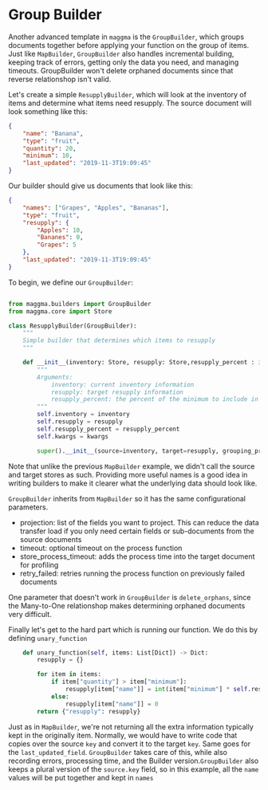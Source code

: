 # Group Builder

Another advanced template in `maggma` is the `GroupBuilder`, which groups documents together before applying your function on the group of items. Just like `MapBuilder`, `GroupBuilder` also handles incremental building, keeping track of errors, getting only the data you need, and managing timeouts. GroupBuilder won't delete orphaned documents since that reverse relationshop isn't valid.

Let's create a simple `ResupplyBuilder`, which will look at the inventory of items and determine what items need resupply. The source document will look something like this:

``` JSON
{
    "name": "Banana",
    "type": "fruit",
    "quantity": 20,
    "minimum": 10,
    "last_updated": "2019-11-3T19:09:45"
}
```

Our builder should give us documents that look like this:

``` JSON
{
    "names": ["Grapes", "Apples", "Bananas"],
    "type": "fruit",
    "resupply": {
        "Apples": 10,
        "Bananes": 0,
        "Grapes": 5
    },
    "last_updated": "2019-11-3T19:09:45"
}
```

To begin, we define our `GroupBuilder`:

``` python

from maggma.builders import GroupBuilder
from maggma.core import Store

class ResupplyBuilder(GroupBuilder):
    """
    Simple builder that determines which items to resupply
    """

    def __init__(inventory: Store, resupply: Store,resupply_percent : int = 100, **kwargs):
        """
        Arguments:
            inventory: current inventory information
            resupply: target resupply information
            resupply_percent: the percent of the minimum to include in the resupply
        """
        self.inventory = inventory
        self.resupply = resupply
        self.resupply_percent = resupply_percent
        self.kwargs = kwargs

        super().__init__(source=inventory, target=resupply, grouping_properties=["type"], **kwargs)
```

Note that unlike the previous `MapBuilder` example, we didn't call the source and target stores as such. Providing more useful names is a good idea in writing builders to make it clearer what the underlying data should look like.

`GroupBuilder` inherits from `MapBuilder` so it has the same configurational parameters.

- projection: list of the fields you want to project. This can reduce the data transfer load if you only need certain fields or sub-documents from the source documents
- timeout: optional timeout on the process function
- store_process_timeout: adds the process time into the target document for profiling
- retry_failed: retries running the process function on previously failed documents

One parameter that doesn't work in `GroupBuilder` is `delete_orphans`, since the Many-to-One relationshop makes determining orphaned documents very difficult.

Finally let's get to the hard part which is running our function. We do this by defining `unary_function`

``` python
    def unary_function(self, items: List[Dict]) -> Dict:
        resupply = {}

        for item in items:
            if item["quantity"] > item["minimum"]:
                resupply[item["name"]] = int(item["minimum"] * self.resupply_percent )
            else:
                resupply[item["name"]] = 0
        return {"resupply": resupply}
```

Just as in `MapBuilder`, we're not returning all the extra information typically kept in the originally item. Normally, we would have to write code that copies over the source `key` and convert it to the target `key`. Same goes for the `last_updated_field`. `GroupBuilder` takes care of this, while also recording errors, processing time, and the Builder version.`GroupBuilder` also keeps a plural version of the `source.key` field, so in this example, all the `name` values will be put together and kept in `names`

